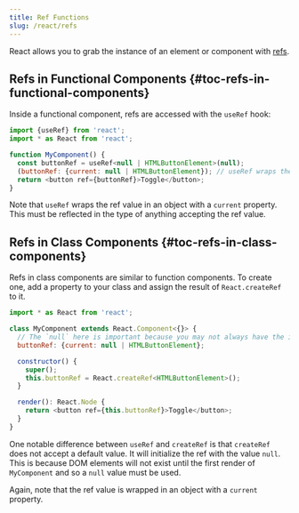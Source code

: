 ```yaml
---
title: Ref Functions
slug: /react/refs
---
```


React allows you to grab the instance of an element or component with [refs](https://react.dev/learn/manipulating-the-dom-with-refs).

##  Refs in Functional Components {#toc-refs-in-functional-components}

Inside a functional component, refs are accessed with the `useRef` hook:

```js flow-check
import {useRef} from 'react';
import * as React from 'react';

function MyComponent() {
  const buttonRef = useRef<null | HTMLButtonElement>(null);
  (buttonRef: {current: null | HTMLButtonElement}); // useRef wraps the ref value in an object
  return <button ref={buttonRef}>Toggle</button>;
}
```

Note that `useRef` wraps the ref value in an object with a `current` property. This must be
reflected in the type of anything accepting the ref value.

##  Refs in Class Components {#toc-refs-in-class-components}

Refs in class components are similar to function components. To create one, add a
property to your class and assign the result of `React.createRef` to it.

```js flow-check
import * as React from 'react';

class MyComponent extends React.Component<{}> {
  // The `null` here is important because you may not always have the instance.
  buttonRef: {current: null | HTMLButtonElement};

  constructor() {
    super();
    this.buttonRef = React.createRef<HTMLButtonElement>();
  }

  render(): React.Node {
    return <button ref={this.buttonRef}>Toggle</button>;
  }
}
```

One notable difference between `useRef` and `createRef` is that `createRef` does not accept
a default value. It will initialize the ref with the value `null`. This is because
DOM elements will not exist until the first render of `MyComponent` and so a `null` value
must be used.

Again, note that the ref value is wrapped in an object with a `current` property.
